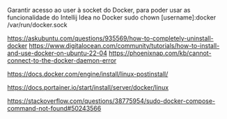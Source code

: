 
Garantir acesso ao user à socket do Docker, para poder usar as funcionalidade do Intellij Idea no Docker
sudo chown [username]:docker /var/run/docker.sock

https://askubuntu.com/questions/935569/how-to-completely-uninstall-docker
https://www.digitalocean.com/community/tutorials/how-to-install-and-use-docker-on-ubuntu-22-04
https://phoenixnap.com/kb/cannot-connect-to-the-docker-daemon-error

https://docs.docker.com/engine/install/linux-postinstall/

https://docs.portainer.io/start/install/server/docker/linux

https://stackoverflow.com/questions/38775954/sudo-docker-compose-command-not-found#50243566
